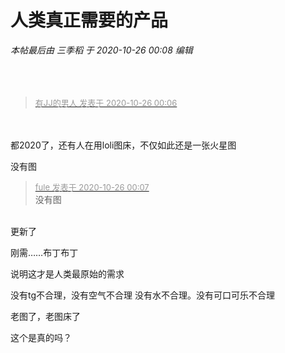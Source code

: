 # 人类真正需要的产品


<i class="pstatus"> 本帖最后由 三季稻 于 2020-10-26 00:08 编辑 </i><br />
<br />
<br />
<br />
<img id="aimg_OuDGd" onclick="zoom(this, this.src, 0, 0, 0)" class="zoom" src="https://i.loli.net/2020/10/26/TZfGFPO54EriqgX.jpg" onmouseover="img_onmouseoverfunc(this)" onload="thumbImg(this)" border="0" alt="" />

<div class="quote"><blockquote><font size="2"><a href="https://www.hostloc.com/forum.php?mod=redirect&amp;goto=findpost&amp;pid=9351982&amp;ptid=758422" target="_blank"><font color="#999999">有JJ的男人 发表于 2020-10-26 00:06</font></a></font></blockquote></div><br />
<br />
都2020了，还有人在用loli图床，不仅如此还是一张火星图

<img id="aimg_Et6Jy" onclick="zoom(this, this.src, 0, 0, 0)" class="zoom" src="https://kyun.ltyuanfang.cn/tc/2020/10/26/4ddd15b759775.png" onmouseover="img_onmouseoverfunc(this)" onload="thumbImg(this)" border="0" alt="" />

没有图

<div class="quote"><blockquote><font size="2"><a href="https://www.hostloc.com/forum.php?mod=redirect&amp;goto=findpost&amp;pid=9351985&amp;ptid=758422" target="_blank"><font color="#999999">fule 发表于 2020-10-26 00:07</font></a></font><br />
没有图</blockquote></div><br />
更新了

刚需……布丁布丁

说明这才是人类最原始的需求<img id="aimg_bslLZ" onclick="zoom(this, this.src, 0, 0, 0)" class="zoom" src="https://cdn.jsdelivr.net/gh/hishis/forum-master/public/images/patch.gif" onmouseover="img_onmouseoverfunc(this)" onload="thumbImg(this)" border="0" alt="" />

没有tg不合理，没有空气不合理 没有水不合理。没有可口可乐不合理

老图了，老图床了<img src="static/image/smiley/default/lol.gif" smilieid="12" border="0" alt="" /><img id="aimg_TX38z" onclick="zoom(this, this.src, 0, 0, 0)" class="zoom" src="https://cdn.jsdelivr.net/gh/hishis/forum-master/public/images/patch.gif" onmouseover="img_onmouseoverfunc(this)" onload="thumbImg(this)" border="0" alt="" />

这个是真的吗？
